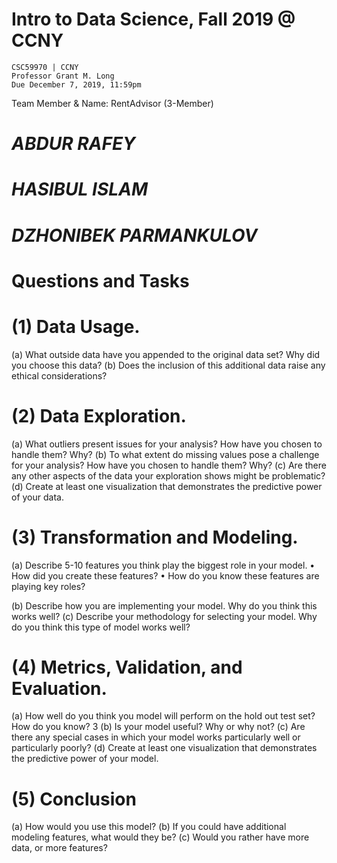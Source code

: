 # Intro to Data Science, Fall 2019 @ CCNY
    CSC59970 | CCNY
    Professor Grant M. Long
    Due December 7, 2019, 11:59pm

Team Member & Name: RentAdvisor (3-Member)
# *ABDUR RAFEY*
# *HASIBUL ISLAM*
# *DZHONIBEK PARMANKULOV*

# Questions and Tasks
# (1) Data Usage.
(a) What outside data have you appended to the original data set? Why did you choose this data? 
(b) Does the inclusion of this additional data raise any ethical considerations? 

# (2) Data Exploration. 
(a) What outliers present issues for your analysis? How have you chosen to handle them? Why?
 (b) To what extent do missing values pose a challenge for your analysis? How have you chosen to handle them? Why?
 (c) Are there any other aspects of the data your exploration shows might be problematic? 
(d) Create at least one visualization that demonstrates the predictive power of your data. 

# (3) Transformation and Modeling.
 (a) Describe 5-10 features you think play the biggest role in your model. 
• How did you create these features? 
• How do you know these features are playing key roles? 

(b) Describe how you are implementing your model. Why do you think this works well? 
(c) Describe your methodology for selecting your model. Why do you think this type of model works well? 

# (4) Metrics, Validation, and Evaluation. 
(a) How well do you think you model will perform on the hold out test set? How do you know? 3 
(b) Is your model useful? Why or why not? 
(c) Are there any special cases in which your model works particularly well or particularly poorly? 
(d) Create at least one visualization that demonstrates the predictive power of your model. 

# (5) Conclusion 
(a) How would you use this model? 
(b) If you could have additional modeling features, what would they be? 
(c) Would you rather have more data, or more features?

